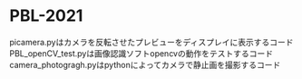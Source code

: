 # PBL-2021
picamera.pyはカメラを反転させたプレビューをディスプレイに表示するコード
PBL_openCV_test.pyは画像認識ソフトopencvの動作をテストするコード
camera_photogragh.pyはpythonによってカメラで静止画を撮影するコード
